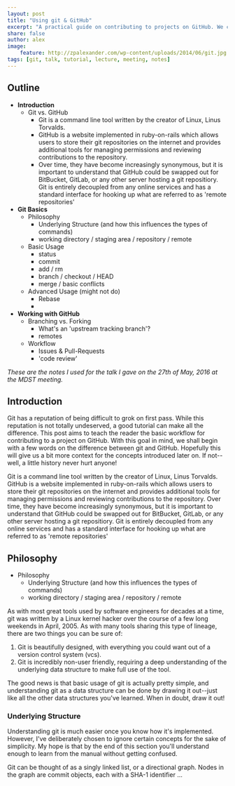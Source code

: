 ```yaml
---
layout: post
title: "Using git & GitHub"
excerpt: "A practical guide on contributing to projects on GitHub. We cover the basics of git (add, commit, branch merge) and then move on to features of GitHub (remote, push, issues and pull-requests)"
share: false
author: alex
image:
    feature: http://zpalexander.com/wp-content/uploads/2014/06/git.jpg
tags: [git, talk, tutorial, lecture, meeting, notes]
---
```


## Outline

* **Introduction**
    - Git vs. GitHub
        + Git is a command line tool written by the creator of Linux, Linus Torvalds.
        + GitHub is a website implemented in ruby-on-rails which allows users to store their git repositories on the internet and provides additional tools for managing permissions and reviewing contributions to the repository.
        + Over time, they have become increasingly synonymous, but it is important to understand that GitHub could be swapped out for BitBucket, GitLab, or any other server hosting a git repositiory. Git is entirely decoupled from any online services and has a standard interface for hooking up what are referred to as 'remote repositories'
* **Git Basics**
    - Philosophy
        + Underlying Structure (and how this influences the types of commands)
        + working directory / staging area / repository / remote
    - Basic Usage
        + status
        + commit
        + add / rm
        + branch / checkout / HEAD
        + merge / basic conflicts
    - Advanced Usage (might not do)
        + Rebase
        + 
* **Working with GitHub**
    - Branching vs. Forking
        + What's an 'upstream tracking branch'?
        + remotes
    - Workflow
        + Issues & Pull-Requests
        + 'code review'


_These are the notes I used for the talk I gave on the 27th of May, 2016 at the MDST meeting._

## Introduction

Git has a reputation of being difficult to grok on first pass. While this reputation is not totally undeserved, a good tutorial can make all the difference. This post aims to teach the reader the basic workflow for contributing to a project on GitHub. With this goal in mind, we shall begin with a few words on the difference between git and GitHub. Hopefully this will give us a bit more context for the concepts introduced later on. If not--well, a little history never hurt anyone!

Git is a command line tool written by the creator of Linux, Linus Torvalds. GitHub is a website implemented in ruby-on-rails which allows users to store their git repositories on the internet and provides additional tools for managing permissions and reviewing contributions to the repository. Over time, they have become increasingly synonymous, but it is important to understand that GitHub could be swapped out for BitBucket, GitLab, or any other server hosting a git repositiory. Git is entirely decoupled from any online services and has a standard interface for hooking up what are referred to as 'remote repositories'

## Philosophy

- Philosophy
    + Underlying Structure (and how this influences the types of commands)
    + working directory / staging area / repository / remote

As with most great tools used by software engineers for decades at a time, git was written by a Linux kernel hacker over the course of a few long weekends in April, 2005. As with many tools sharing this type of lineage, there are two things you can be sure of:

1. Git is beautifully designed, with everything you could want out of a version control system (vcs).
2. Git is incredibly non-user friendly, requiring a deep understanding of the underlying data structure to make full use of the tool.

The good news is that basic usage of git is actually pretty simple, and understanding git as a data structure can be done by drawing it out--just like all the other data structures you've learned. When in doubt, draw it out!

### Underlying Structure

Understanding git is much easier once you know how it's implemented. However, I've deliberately chosen to ignore certain concepts for the sake of simplicity. My hope is that by the end of this section you'll understand enough to learn from the manual without getting confused.

Git can be thought of as a singly linked list, or a directional graph. Nodes in the graph are commit objects, each with a SHA-1 identifier ... 
